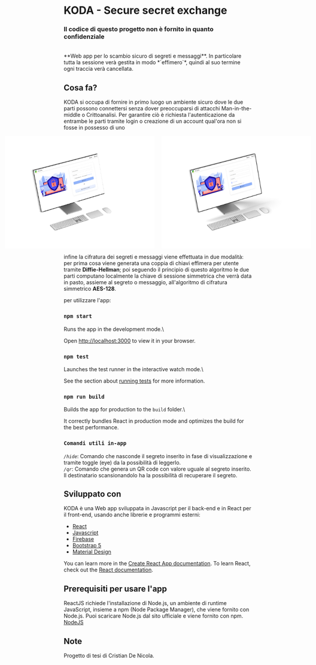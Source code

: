 #  KODA - Secure secret exchange
### Il codice di questo progetto non è fornito in quanto confidenziale
<br>
**Web app per lo scambio sicuro di segreti e messaggi**. In particolare tutta la sessione verà gestita in modo *`effimero`*, quindi al suo termine ogni traccia verà cancellata.

##  Cosa fa?
KODA si occupa di fornire in primo luogo un ambiente sicuro dove le due parti possono connettersi senza dover preoccuparsi di attacchi Man-in-the-middle o Crittoanalisi.
Per garantire ciò è richiesta l'autenticazione da entrambe le parti tramite login o creazione di un account qual'ora non si fosse in possesso di uno
<div style="display: flex; justify-content: center;">
  <img src="assets-readMe/koda-login.png" alt="login" title="login" style="display:block; margin-right: 20px;" width="400">
  <img src="assets-readMe/koda-signup.png" alt="signup" title="registrazione" style="display:block;" width="400">
</div>


infine la cifratura dei segreti e messaggi viene effettuata in due modalità: per prima cosa viene generata una coppia di chiavi effimera per utente tramite **Diffie-Hellman**;
poi seguendo il principio di questo algoritmo le due parti computano localmente la chiave di sessione simmetrica che verrà data in pasto, assieme al segreto o messaggio, all'algoritmo di cifratura simmetrico **AES-128**.

per utilizzare l'app:
###  `npm start`

Runs the app in the development mode.\

Open [http://localhost:3000](http://localhost:3000) to view it in your browser.

###  `npm test`

Launches the test runner in the interactive watch mode.\

See the section about [running tests](https://facebook.github.io/create-react-app/docs/running-tests) for more information.

  

###  `npm run build`

Builds the app for production to the `build` folder.\

It correctly bundles React in production mode and optimizes the build for the best performance.

###  `Comandi utili in-app`
*`/hide`*: Comando che nasconde il segreto inserito in fase di visualizzazione e tramite toggle (eye) da la possibilità di leggerlo. <br>
*`/qr`*: Comando che genera un QR code con valore uguale al segreto inserito. Il destinatario scansionandolo ha la possibilità di recuperare il segreto.


##  Sviluppato con

KODA è una Web app sviluppata in Javascript per il back-end e in React per il front-end, usando anche librerie e programmi esterni:
* [React](https://react.dev/)
* [Javascript](https://www.javascript.com/)
* [Firebase](https://firebase.google.com/)
* [Bootstrap 5](https://getbootstrap.com/docs/5.0/getting-started/introduction/)
* [Material Design](https://m3.material.io/)

You can learn more in the [Create React App documentation](https://react.dev/).
To learn React, check out the [React documentation](https://reactjs.org/).

  

##  Prerequisiti per usare l'app
ReactJS richiede l'installazione di Node.js, un ambiente di runtime JavaScript, insieme a npm (Node Package Manager), che viene fornito con Node.js. Puoi scaricare Node.js dal sito ufficiale e viene fornito con npm. [NodeJS](https://nodejs.org/en)


## Note
Progetto di tesi di Cristian De Nicola.
